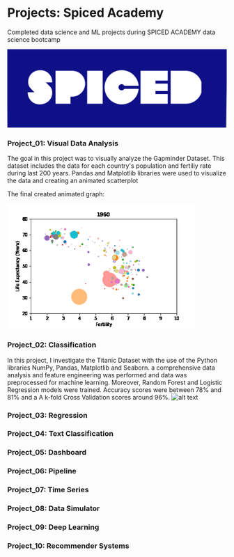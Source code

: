 # Projects: Spiced Academy
Completed data science and ML projects during SPICED ACADEMY data science bootcamp

![alt text](https://github.com/Armandinando/Spiced_Academy_Projects/blob/main/spiced_logo.png)

### Project_01: Visual Data Analysis
The goal in this project was to visually analyze the Gapminder Dataset. This dataset includes the data for each country's population and fertiliy rate during last 200 years. Pandas and Matplotlib libraries were used to visualize the data and creating an animated scatterplot

The final created animated graph:


![alt text](https://github.com/Armandinando/Spiced_Academy_Projects/blob/main/Project_01_%20Visual%20Data%20Analysis/Annimated_Plot.gif)
### Project_02: Classification

In this project, I investigate the Titanic Dataset with the use of the Python libraries NumPy, Pandas, Matplotlib and Seaborn. a comprehensive data analysis and feature engineering was performed and data was preprocessed for machine learning. Moreover, Random Forest and Logistic Regression models were trained. Accuracy scores were between 78% and 81% and a A k-fold Cross Validation scores around 96%. 
![alt text](https://github.com/Armandinando/Spiced_Academy_Projects/blob/main/xxxx.png)



### Project_03: Regression
### Project_04: Text Classification
### Project_05: Dashboard
### Project_06: Pipeline
### Project_07: Time Series
### Project_08: Data Simulator
### Project_09: Deep Learning
### Project_10: Recommender Systems
